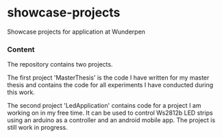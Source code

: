 # showcase-projects
Showcase projects for application at Wunderpen

### Content

The repository contains two projects. 

The first project 'MasterThesis' is the code I have written for my master thesis and contains the code for all experiments I have conducted during this work. 

The second project 'LedApplication' contains code for a project I am working on in my free time. It can be used to control Ws2812b LED strips using an arduino as a controller and an android mobile app. The project is still work in progress.
